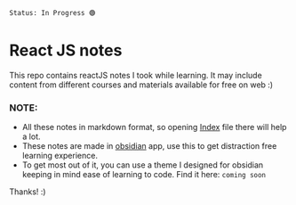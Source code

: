 `Status: In Progress 🟢`
# React JS notes
This repo contains reactJS notes I took while learning. It may include content from different courses and materials available for free on web :)

### NOTE:
- All these notes in markdown format, so opening [Index](React%20Basics/0%20Index.md) file there will help a lot.
- These notes are made in [obsidian](https://obsidian.md/) app, use this to get distraction free learning experience. 
- To get most out of it, you can use a theme I designed for obsidian keeping in mind ease of learning to code. Find it here: `coming soon`
  
Thanks! :)
